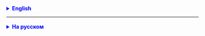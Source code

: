 <details style="margin-top: 16px">
  <summary style="cursor: pointer; color: blue;"><b>English</b></summary>



</details>

<hr>

<details style="margin-top: 16px">
  <summary style="cursor: pointer; color: blue;"><b>На русском</b></summary>

## Wrapper

У примитивных типов есть объекты-аналоги - так называемые "классы оболочки", или "wrapper" (с англ. "обертка,
упаковка"):

| Primitive Data Types | Wrapper Classes |
|----------------------|-----------------|
| int                  | Integer         |
| short                | Short           |
| long                 | Long            |
| byte                 | Byte            |
| float                | Float           |
| double               | Double          |
| char                 | Character       |
| boolean              | Boolean         |

Класс называется "оболочкой" потому, что он, по сути, копирует то, что уже существует, но добавляет новые возможности
для работы с привычными типами.

Объекты классов оболочкой создаются так же, как и любые другие:

````
public static void main(String[] args) {

   Integer i = new Integer(682);

   Double d = new Double(2.33);

   Boolean b = new Boolean(false);
}
````

### Зачем они нужны?

Примитивы и их аналоги, классы оболочки, существуют параллельно, потому что у каждого есть преимущества.

- Например, обычный int занимает меньше места, и если нет необходимости проводить над ним особые операции

- с помощью класса-оболочки Integer можно выполнять специальные операции - например, перевести текст в
  число (с помощью метода .parseInt() для Integer-а ). Если попробовать сделать это с помощью кода самому придется
  изрядно повозиться.

Примитивные типы потому и называют примитивными, потому что они лишены многих “тяжеловесных” особенностей объектов. Да,
у объекта есть много удобных методов, но ведь они не всегда нужны.

### Autoboxing/Autounboxing

Одной из особенностей примитивов и их классов-оберток в Java является автоупаковка/автораспаковка (
Autoboxing/Autounboxing)

Переменной класса-обертки можно присваивать значение примитивного типа. Этот процесс называется автоупаковкой (
autoboxing).

Точно так же переменной примитивного типа можно присваивать объект класса-обертки. Этот процесс называется
автораспаковкой (autounboxing).

````java
public class Main {
    public static void main(String[] args) {
        int x = 7;
        Integer y = 111;
        x = y; // автораспаковка
        y = x * 123; // автоупаковка
    }
}
````

### Методы классов оболочек

#### Методы valueOf()

Иногда в объекте типа String содержится число, и Вам нужно с ним работать дальше
Метод valueOf() предоставляет второй способ создания объектов оболочек. Метод перегруженный, для каждого класса
существует два варианта - один принимает на вход значение соответствующего типа, а второй - значение типа String. Так же
как и с конструкторами, передаваемая строка должна содержать числовое значение. Исключение составляет опять же класс
Character - в нем объявлен только один метод, принимающий на вход значение char.

И в целочисленные классы Byte, Short, Integer, Long добавлен еще один метод, в который можно передать строку, содержащую
число в любой системе исчисления. Вторым параметром вы указываете саму систему исчисления.

````java
public class WrapperValueOf {
    public static void main(String[] args) {
        Integer integer1 = Integer.valueOf("6");
        Integer integer2 = Integer.valueOf(6);


        System.out.println(integer1);
        System.out.println(integer2);
    }
}
````

#### Методы parseXxx()

В каждом классе оболочке содержатся методы, позволяющие преобразовывать строку в соответствующее примитивное значение. В
классе Double - это метод parseDouble(), в классе Long - parseLong() и так далее. Разница с методом valueOf() состоит в
том, что метод valueOf() возвращает объект, а parseXxx() - примитивное значение.

Также в целочисленные классы Byte, Short, Integer, Long добавлен метод, в который можно передать строку, содержащую
число в любой системе исчисления. Вторым параметром вы указываете саму систему исчисления. Следующий пример показывает
использование метода parseLong():

````java

public class WrapperDemo3 {
    public static void main(String[] args) {
        Long long1 = Long.valueOf("45");
        long long2 = Long.parseLong("67");

        System.out.println("long1 = " + long1);
        System.out.println("long2 = " + long2);
    }
}
````

#### Методы toString()

Все типы оболочки переопределяют toString(). Этот метод возвращает читабельную для человека форму значения,
содержащегося в оболочке. Это позволяет выводить значение, передавая объект оболочки типа методу println():

````
Double double1 = Double.valueOf("4.6");
System.out.println(double1);
````

Также все числовые оболочки типов предоставляют статический метод toString(), на вход которого передается примитивное
значение. Метод возвращает значение String:

````
String string1 = Double.toString(3.14);
````

Integer и Long предоставляют третий вариант toString() метода, позволяющий представить число в любой системе исчисления.
Он статический, первый аргумент – примитивный тип, второй - основание системы счисления:

````
String string2 = Long.toString(254, 16); // string2 = "fe"
````

#### Методы toHexString(), toOctalString(), toBinaryString()

Integer и Long позволяют преобразовывать числа из десятичной системы исчисления к шестнадцатеричной, восьмеричной и
двоичной системе. Например:

````java

public class WrapperToXString {
    public static void main(String[] args) {
        String string1 = Integer.toHexString(254);
        System.out.println("254 в 16-ой системе = " + string1);

        String string2 = Long.toOctalString(254);
        System.out.println("254 в  8-ой системе = " + string2);

        String string3 = Long.toBinaryString(254);
        System.out.println("254 в  2-ой системе = " + string3);
    }
}
````

В классы Double и Float добавлен только метод toHexString().

#### Методы isNaN() и isInfinite() в классах Double и Float

#### `isNaN()`

Метод `isNaN()` используется для определения, является ли значение объекта `Double` или `Float` "Not-a-Number" (NaN). В
математических операциях и вычислениях "Not-a-Number" (NaN) является символом, который не соответствует ни одному числу
с плавающей запятой.

##### Примеры, когда может возникнуть NaN:

- Деление 0.0 на 0.0
- Квадратный корень из отрицательного числа
- Преобразование бесконечности в целое число

```java
        double x=Math.sqrt(-10);
        boolean checkNaN=Double.isNaN(x);  // checkNaN будет true
```

или

```java
        Double xObj=new Double(Math.sqrt(-10));
        boolean checkNaN=xObj.isNaN();  // checkNaN будет true
```

#### `isInfinite()`

Метод `isInfinite()` проверяет, является ли значение объекта `Double` или `Float` бесконечным. В контексте чисел с
плавающей точкой бесконечность представляется значениями `Infinity` и `-Infinity`, которые являются результатом
операций, таких как деление положительного числа на ноль.

##### Примеры, когда может возникнуть бесконечность:

- Деление положительного числа на 0.0
- Умножение бесконечности на положительное число

```
        double y = 1.0/0.0;
        boolean checkInfinite = Double.isInfinite(y);  // checkInfinite будет true
```

или

```
        Double yObj = new Double(1.0/0.0);
        boolean checkInfinite = yObj.isInfinite();  // checkInfinite будет true
```

**Что такое NaN (Not-a-Number)?**

NaN - это особый случай числа с плавающей точкой, который означает, что математической операции не удалось вернуть
нормальное и понятное число. Это может случиться, например, когда вы пытаетесь разделить 0 на 0 или извлечь квадратный
корень из отрицательного числа. В таких случаях результат не определен в математическом смысле, и Java возвращает NaN.

**Что такое бесконечность (Infinity)?**

Когда вы делите положительное число на ноль, математически результат стремится к бесконечности. В Java это состояние
представляется как Infinity или -Infinity (если число отрицательное).

### Пример приведения типов

````
        Integer iOb = new Integer(1000);
        
        System.out.println(iOb.byteValue());    // byte
        System.out.println(iOb.shortValue());   // short
        System.out.println(iOb.intValue());     // int
        System.out.println(iOb.longValue());    // long
        System.out.println(iOb.floatValue());   // float
        System.out.println(iOb.doubleValue());  //double
````

#### Статические константы классов оболочек

Каждый класс оболочка содержит статические константы, содержащие максимальное и минимальное значения для данного типа.

Например, в классе Integer есть константы Integer.MIN_VALUE – минимальное int значение и Integer.MAX_VALUE –
максимальное int значение.

### Класс `String` в Java

Строки в Java представлены классом `String`. Этот класс предоставляет множество методов для различных операций со
строками.

#### Создание строк

Строки можно создавать разными способами:

```java
        String str1="Привет, мир!";
        String str2=new String("Привет, мир!");
```

#### Основные методы

- **`length()`**: Возвращает длину строки.

   ```java
   int len = str1.length();  // 12
   ```

- **`charAt(int index)`**: Возвращает символ строки по указанному индексу.

   ```java
   char ch = str1.charAt(0);  // 'П'
   ```

- **`substring(int beginIndex, int endIndex)`**: Возвращает подстроку, начиная с `beginIndex` и
  заканчивая `endIndex - 1`.

   ```java
   String sub = str1.substring(0, 6);  // "Привет"
   ```

- **`concat(String str)`**: Конкатенация (склеивание) строк.

   ```java
   String newStr = str1.concat(" Как дела?");  // "Привет, мир! Как дела?"
   ```

- **`indexOf(String str)`** и **`lastIndexOf(String str)`**: Возвращает индекс первого и последнего вхождения подстроки
  в строке соответственно.

   ```java
   int first = str1.indexOf('м');  // 8
   int last = str1.lastIndexOf('т');  // 5
   ```

- **`replace(char oldChar, char newChar)`**: Заменяет все вхождения символа `oldChar` на `newChar`.

   ```java
   String replaced = str1.replace(' ', '_');  // "Привет,_мир!"
   ```

- **`toLowerCase()`** и **`toUpperCase()`**: Возвращает новую строку, где все символы преобразованы к нижнему или
  верхнему регистру.

   ```java
   String lower = str1.toLowerCase();  // "привет, мир!"
   String upper = str1.toUpperCase();  // "ПРИВЕТ, МИР!"
   ```

- **`trim()`**: Удаляет пробелы в начале и в конце строки.

   ```java
   String trimmed = "  Привет, мир!  ".trim();  // "Привет, мир!"
   ```


- **`split(String regex)`**: Разбивает строку на массив подстрок, используя регулярное выражение.

    ```java
    String[] words = str1.split(" ");  // ["Привет,", "мир!"]
    ```

Это лишь некоторые из многочисленных методов, предоставляемых классом `String`. С их помощью можно эффективно
манипулировать строками и производить различные операции.




</details>
